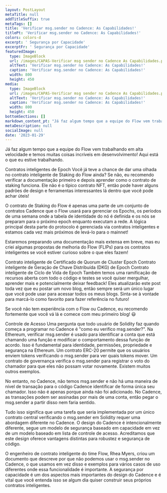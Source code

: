 ```yaml
---
layout: PostLayout
metaTitle: null
addTitleSuffix: true
metaTags: []
title: 'Verificar msg.sender no Cadence: As Capabilidades!'
titlePt: 'Verificar msg.sender no Cadence: As Capabilidades!'
colors: colors-d
excerpt: ' Segurança por Capacidade'
excerptFr: ' Segurança por Capacidade'
featuredImage:
  type: ImageBlock
  url: /images/CAPAS-Verificar msg sender no Cadence As Capabilidades.png
  altText: 'Verificar msg.sender no Cadence: As Capabilidades!'
  caption: 'Verificar msg.sender no Cadence: As Capabilidades!'
  width: 800
  height: 450
media:
  type: ImageBlock
  url: /images/CAPAS-Verificar msg sender no Cadence As Capabilidades.png
  altText: 'Verificar msg.sender no Cadence: As Capabilidades!'
  caption: 'Verificar msg.sender no Cadence: As Capabilidades!'
  width: 800
  height: 450
bottomSections: []
markdown_content_pt: "Já faz algum tempo que a equipe do Flow vem trabalhando em alta velocidade e temos muitas coisas incríveis em desenvolvimento! Aqui está o que eu estive trabalhando.\n\nContratos inteligentes de Epoch\nVocê já teve a chance de dar uma olhada no contrato inteligente de Staking do Flow ainda? Se não, eu recomendo verificar a documentação primeiro e depois aprender como o contrato de staking funciona. Ele não é o típico contrato NFT, então pode haver alguns padrões de design e ferramentas interessantes lá dentro que você pode achar úteis!\n\nO contrato de Staking do Flow é apenas uma parte de um conjunto de contratos Cadence que o Flow usará para gerenciar os Epochs, os períodos de uma semana onde a tabela de identidade do nó é definida e os nós se preparam para o próximo epoch enquanto executam a rede. A lógica principal desta parte do protocolo é gerenciada via contratos inteligentes e estamos cada vez mais próximos de levá-lo para o mainnet!\n\nEstaremos preparando uma documentação mais extensa em breve, mas eu criei algumas propostas de melhoria do Flow (FLIPs) para os contratos inteligentes se você estiver curioso sobre o que eles fazem!\n\nContrato inteligente de Certificado de Quorum de Cluster Epoch\nContrato inteligente de Geração de Chave Distribuída (DKG) de Epoch\nContrato inteligente de Ciclo de Vida de Epoch\nTambém temos uma ramificação de recursos aberta com todo o código e testes se você quiser mergulhar, aprender mais e potencialmente deixar feedback!\nEles atualizarão este post toda vez que eu postar um novo blog, então sempre será um único lugar que você pode usar para acessar todos os meus blogs. Sinta-se à vontade para marcá-lo como favorito para fazer referência no futuro!\n\nSe você não tem experiência com o Flow ou Cadence, eu recomendo fortemente que você vá lá e comece com meu primeiro blog! \U0001F603\n\nControle de Acesso\nUma pergunta que todo usuário de Solidity faz quando começa a programar no Cadence é \"como eu verifico msg.sender?\". Na Ethereum, verificar msg.sender é usado para identificar a conta que está chamando uma função e modificar o comportamento dessa função de acordo. Isso é fundamental para identidade, permissões, propriedade e segurança na Ethereum. Um contrato ERC-20 permite que os usuários enviem tokens verificando o msg.sender para ver quais tokens mover. Um contrato de governança verifica o msg.sender para registrar o voto do chamador para que eles não possam votar novamente. Existem muitos outros exemplos.\n\nNo entanto, no Cadence, não temos msg.sender e não há uma maneira de nível de transação para o código Cadence identificar de forma única seu chamador. Isso não é apenas porque ainda não foi adicionado. No Cadence, as transações podem ser assinadas por mais de uma conta, então pegar o msg.sender a partir disso nem faria sentido.\n\nTudo isso significa que uma tarefa que seria implementada por um único contrato central verificando o msg.sender em Solidity requer uma abordagem diferente no Cadence. O design do Cadence é intencionalmente diferente, segue um modelo de segurança baseado em capacidade em vez de um modelo baseado em lista de controle de acesso. Acreditamos que este design oferece vantagens distintas para robustez e segurança de código.\n\nO engenheiro de contrato inteligente do time Flow, Rhea Myers, criou um documento que descreve por que não podemos usar o msg.sender no Cadence, o que usamos em vez disso e exemplos para vários casos de uso diferentes onde essa funcionalidade é importante. A segurança por capacidade é um dos aspectos mais importantes do design do Cadence e é vital que você entenda isso se algum dia quiser construir seus próprios contratos inteligentes.\n\n\n\n\n\n"
metaDescription: null
socialImage: null
date: '2023-01-29'
---
```

Já faz algum tempo que a equipe do Flow vem trabalhando em alta velocidade e temos muitas coisas incríveis em desenvolvimento! Aqui está o que eu estive trabalhando.

Contratos inteligentes de Epoch
Você já teve a chance de dar uma olhada no contrato inteligente de Staking do Flow ainda? Se não, eu recomendo verificar a documentação primeiro e depois aprender como o contrato de staking funciona. Ele não é o típico contrato NFT, então pode haver alguns padrões de design e ferramentas interessantes lá dentro que você pode achar úteis!

O contrato de Staking do Flow é apenas uma parte de um conjunto de contratos Cadence que o Flow usará para gerenciar os Epochs, os períodos de uma semana onde a tabela de identidade do nó é definida e os nós se preparam para o próximo epoch enquanto executam a rede. A lógica principal desta parte do protocolo é gerenciada via contratos inteligentes e estamos cada vez mais próximos de levá-lo para o mainnet!

Estaremos preparando uma documentação mais extensa em breve, mas eu criei algumas propostas de melhoria do Flow (FLIPs) para os contratos inteligentes se você estiver curioso sobre o que eles fazem!

Contrato inteligente de Certificado de Quorum de Cluster Epoch
Contrato inteligente de Geração de Chave Distribuída (DKG) de Epoch
Contrato inteligente de Ciclo de Vida de Epoch
Também temos uma ramificação de recursos aberta com todo o código e testes se você quiser mergulhar, aprender mais e potencialmente deixar feedback!
Eles atualizarão este post toda vez que eu postar um novo blog, então sempre será um único lugar que você pode usar para acessar todos os meus blogs. Sinta-se à vontade para marcá-lo como favorito para fazer referência no futuro!

Se você não tem experiência com o Flow ou Cadence, eu recomendo fortemente que você vá lá e comece com meu primeiro blog! 😃

Controle de Acesso
Uma pergunta que todo usuário de Solidity faz quando começa a programar no Cadence é "como eu verifico msg.sender?". Na Ethereum, verificar msg.sender é usado para identificar a conta que está chamando uma função e modificar o comportamento dessa função de acordo. Isso é fundamental para identidade, permissões, propriedade e segurança na Ethereum. Um contrato ERC-20 permite que os usuários enviem tokens verificando o msg.sender para ver quais tokens mover. Um contrato de governança verifica o msg.sender para registrar o voto do chamador para que eles não possam votar novamente. Existem muitos outros exemplos.

No entanto, no Cadence, não temos msg.sender e não há uma maneira de nível de transação para o código Cadence identificar de forma única seu chamador. Isso não é apenas porque ainda não foi adicionado. No Cadence, as transações podem ser assinadas por mais de uma conta, então pegar o msg.sender a partir disso nem faria sentido.

Tudo isso significa que uma tarefa que seria implementada por um único contrato central verificando o msg.sender em Solidity requer uma abordagem diferente no Cadence. O design do Cadence é intencionalmente diferente, segue um modelo de segurança baseado em capacidade em vez de um modelo baseado em lista de controle de acesso. Acreditamos que este design oferece vantagens distintas para robustez e segurança de código.

O engenheiro de contrato inteligente do time Flow, Rhea Myers, criou um documento que descreve por que não podemos usar o msg.sender no Cadence, o que usamos em vez disso e exemplos para vários casos de uso diferentes onde essa funcionalidade é importante. A segurança por capacidade é um dos aspectos mais importantes do design do Cadence e é vital que você entenda isso se algum dia quiser construir seus próprios contratos inteligentes.

